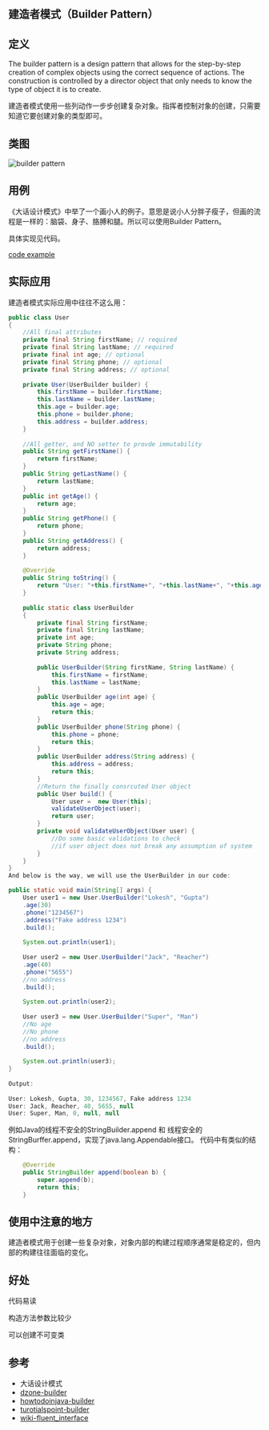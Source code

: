 ## 建造者模式（Builder Pattern）

## 定义

The builder pattern is a design pattern that allows for the step-by-step creation of complex objects using the correct sequence of actions. The construction is controlled by a director object that only needs to know the type of object it is to create.

建造者模式使用一些列动作一步步创建复杂对象。指挥者控制对象的创建，只需要知道它要创建对象的类型即可。

## 类图

![builder pattern](https://gitee.com/gdhu/testtingop/raw/master/2019-11-24_001.jpg)

## 用例

《大话设计模式》中举了一个画小人的例子。意思是说小人分胖子瘦子，但画的流程是一样的：脑袋、身子、胳膊和腿。所以可以使用Builder Pattern。

具体实现见代码。

[code example](./code/u013)

## 实际应用

建造者模式实际应用中往往不这么用：

```java
public class User 
{
    //All final attributes
    private final String firstName; // required
    private final String lastName; // required
    private final int age; // optional
    private final String phone; // optional
    private final String address; // optional
 
    private User(UserBuilder builder) {
        this.firstName = builder.firstName;
        this.lastName = builder.lastName;
        this.age = builder.age;
        this.phone = builder.phone;
        this.address = builder.address;
    }
 
    //All getter, and NO setter to provde immutability
    public String getFirstName() {
        return firstName;
    }
    public String getLastName() {
        return lastName;
    }
    public int getAge() {
        return age;
    }
    public String getPhone() {
        return phone;
    }
    public String getAddress() {
        return address;
    }
 
    @Override
    public String toString() {
        return "User: "+this.firstName+", "+this.lastName+", "+this.age+", "+this.phone+", "+this.address;
    }
 
    public static class UserBuilder 
    {
        private final String firstName;
        private final String lastName;
        private int age;
        private String phone;
        private String address;
 
        public UserBuilder(String firstName, String lastName) {
            this.firstName = firstName;
            this.lastName = lastName;
        }
        public UserBuilder age(int age) {
            this.age = age;
            return this;
        }
        public UserBuilder phone(String phone) {
            this.phone = phone;
            return this;
        }
        public UserBuilder address(String address) {
            this.address = address;
            return this;
        }
        //Return the finally consrcuted User object
        public User build() {
            User user =  new User(this);
            validateUserObject(user);
            return user;
        }
        private void validateUserObject(User user) {
            //Do some basic validations to check 
            //if user object does not break any assumption of system
        }
    }
}
And below is the way, we will use the UserBuilder in our code:

public static void main(String[] args) {
    User user1 = new User.UserBuilder("Lokesh", "Gupta")
    .age(30)
    .phone("1234567")
    .address("Fake address 1234")
    .build();
 
    System.out.println(user1);
 
    User user2 = new User.UserBuilder("Jack", "Reacher")
    .age(40)
    .phone("5655")
    //no address
    .build();
 
    System.out.println(user2);
 
    User user3 = new User.UserBuilder("Super", "Man")
    //No age
    //No phone
    //no address
    .build();
 
    System.out.println(user3);
}
 
Output:
 
User: Lokesh, Gupta, 30, 1234567, Fake address 1234
User: Jack, Reacher, 40, 5655, null
User: Super, Man, 0, null, null
```

例如Java的线程不安全的StringBuilder.append 和 线程安全的StringBurffer.append，实现了java.lang.Appendable接口。 代码中有类似的结构：

```java
    @Override
    public StringBuilder append(boolean b) {
        super.append(b);
        return this;
    }
```

## 使用中注意的地方

建造者模式用于创建一些复杂对象，对象内部的构建过程顺序通常是稳定的，但内部的构建往往面临的变化。

## 好处

代码易读

构造方法参数比较少

可以创建不可变类

## 参考

 - 大话设计模式
 - [dzone-builder](https://dzone.com/articles/design-patterns-builder)
 - [howtodoinjava-builder](https://howtodoinjava.com/design-patterns/creational/builder-pattern-in-java/)
 - [turotialspoint-builder](https://www.tutorialspoint.com/design_pattern/builder_pattern.htm)
 - [wiki-fluent_interface](https://en.wikipedia.org/wiki/Fluent_interface)
